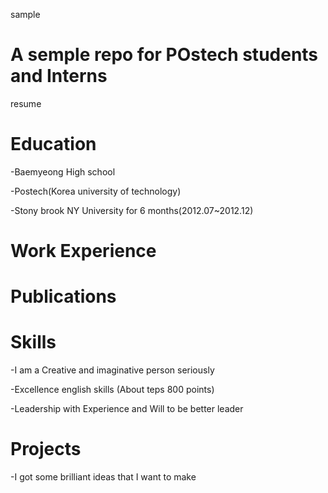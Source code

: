 sample

A semple repo for POstech students and Interns
======

resume

Education 
=========

-Baemyeong High school

-Postech(Korea university of technology)

-Stony brook NY University for 6 months(2012.07~2012.12)


Work Experience
===============


Publications
============

Skills 
======

-I am a Creative and imaginative person seriously

-Excellence english skills (About teps 800 points)

-Leadership with Experience and Will to be better leader

Projects
========

-I got some brilliant ideas that I want to make 
